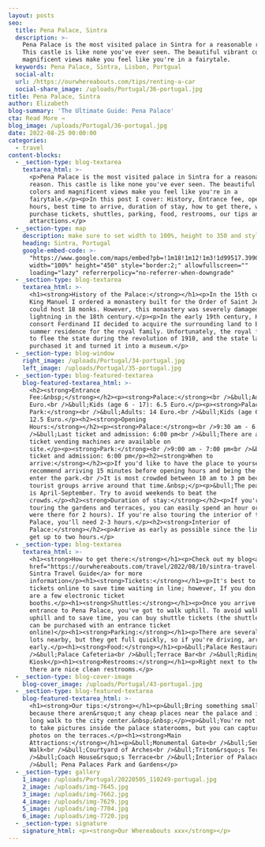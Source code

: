 ```yaml
---
layout: posts
seo:
  title: Pena Palace, Sintra
  description: >-
    Pena Palace is the most visited palace in Sintra for a reasonable reason.
    This castle is like none you've ever seen. The beautiful vibrant colors and
    magnificent views make you feel like you're in a fairytale.
  keywords: Pena Palace, Sintra, Lisbon, Portgual
  social-alt:
  url: /https://ourwhereabouts.com/tips/renting-a-car
  social-share_image: /uploads/Portugal/36-portugal.jpg
title: Pena Palace, Sintra
author: Elizabeth
blog-summary: 'The Ultimate Guide: Pena Palace'
cta: Read More →
blog_image: /uploads/Portugal/36-portugal.jpg
date: 2022-08-25 00:00:00
categories:
  - travel
content-blocks:
  - _section-type: blog-textarea
    textarea_html: >-
      <p>Pena Palace is the most visited palace in Sintra for a reasonable
      reason. This castle is like none you've ever seen. The beautiful vibrant
      colors and magnificent views make you feel like you're in a
      fairytale.</p><p>In this post I cover: History, Entrance fee, opening
      hours, best time to arrive, duration of stay, how to get there, where to
      purchase tickets, shuttles, parking, food, restrooms, our tips and main
      attarctions.</p>
  - _section-type: map
    description: make sure to set width to 100%, height to 350 and style to border 2
    heading: Sintra, Portugal
    google-embed-code: >-
      "https://www.google.com/maps/embed?pb=!1m18!1m12!1m3!1d99517.39902477486!2d-9.467015726379298!3d38.78849764621415!2m3!1f0!2f0!3f0!3m2!1i1024!2i768!4f13.1!3m3!1m2!1s0xd1edac1a7510ee9%3A0x13585cc0b00f573c!2sSintra%2C%20Portugal!5e0!3m2!1sen!2sil!4v1661343345863!5m2!1sen!2sil"
      width="100%" height="450" style="border:2;" allowfullscreen=""
      loading="lazy" referrerpolicy="no-referrer-when-downgrade"
  - _section-type: blog-textarea
    textarea_html: >-
      <h1><strong>History of the Palace:</strong></h1><p>In the 15th century,
      King Manuel I ordered a monastery built for the Order of Saint Jerome that
      could host 18 monks. However, this monastery was severely damaged by
      lightning in the 18th century.</p><p>In the early 19th century, King
      consort Ferdinand II decided to acquire the surrounding land to build a
      summer residence for the royal family. Unfortunately, the royal family had
      to flee the state during the revolution of 1910, and the state later
      purchased it and turned it into a museum.</p>
  - _section-type: blog-window
    right_image: /uploads/Portugal/34-portugal.jpg
    left_image: /uploads/Portugal/35-portugal.jpg
  - _section-type: blog-featured-textarea
    blog-featured-textarea_html: >-
      <h2><strong>Entrance
      Fee:&nbsp;</strong></h2><p><strong>Palace:</strong><br />&bull;Adults: 7.5
      Euro.<br />&bull;Kids (age 6 - 17): 6.5 Euro.</p><p><strong>Palace and
      Park:</strong><br />&bull;Adults: 14 Euro.<br />&bull;Kids (age 6-17):
      12.5 Euro.</p><h2><strong>Opening
      Hours:</strong></h2><p><strong>Palace:</strong><br />9:30 am - 6:30 pm<br
      />&bull;Last ticket and admission: 6:00 pm<br />&bull;There are automatic
      ticket vending machines are available on
      site.</p><p><strong>Park:</strong><br />9:00 am - 7:00 pm<br />&bull;Last
      ticket and admission: 6:00 pm</p><h2><strong>When to
      arrive:</strong></h2><p>If you'd like to have the place to yourselves, we
      recommend arriving 15 minutes before opening hours and being the first to
      enter the park.<br />It is most crowded between 10 am to 3 pm because the
      tourist groups arrive around that time.&nbsp;</p><p>&bull;The peak season
      is April-September. Try to avoid weekends to beat the
      crowds.</p><h2><strong>Duration of stay:</strong></h2><p>If you're just
      touring the gardens and terraces, you can easily spend an hour or two (We
      were there for 2 hours). If you're also touring the interior of the
      Palace, you'll need 2-3 hours.</p><h2><strong>Interior of
      Palace:</strong></h2><p>Arrive as early as possible since the lines can
      get up to two hours.</p>
  - _section-type: blog-textarea
    textarea_html: >-
      <h1><strong>How to get there:</strong></h1><p>Check out my blog<a
      href="https://ourwhereabouts.com/travel/2022/08/10/sintra-travel-guide.html">
      Sintra Travel Guide</a> for more
      information</p><h1><strong>Tickets:</strong></h1><p>It's best to buy
      tickets online to save time waiting in line; however, If you don't, there
      are a few electronic ticket
      booths.</p><h1><strong>Shuttles:</strong></h1><p>Once you arrive at the
      entrance to Pena Palace, you've got to walk uphill. To avoid walking
      uphill and to save time, you can buy shuttle tickets (the shuttle tickets
      can be purchased with an entrance ticket
      online)</p><h1><strong>Parking:</strong></h1><p>There are several parking
      lots nearby, but they get full quickly, so if you're driving, arrive
      early.</p><h1><strong>Food:</strong></h1><p>&bull;Palace Restaurant<br
      />&bull;Palace Cafeteria<br />&bull;Terrace Bar<br />&bull;Riding Ring
      Kiosk</p><h1><strong>Restrooms:</strong></h1><p>Right next to the Palace,
      there are nice clean restrooms.</p>
  - _section-type: blog-cover-image
    blog-cover_image: /uploads/Portugal/43-portugal.jpg
  - _section-type: blog-featured-textarea
    blog-featured-textarea_html: >-
      <h1><strong>Our tips:</strong></h1><p>&bull;Bring something small to eat
      because there aren&rsquo;t any cheap places near the palace and it's a
      long walk to the city center.&nbsp;&nbsp;</p><p>​​&bull;You're not allowed
      to take pictures inside the palace staterooms, but you can capture as many
      photos on the terraces.</p><h1><strong>Main
      Attractions:</strong></h1><p>&bull;Monumental Gate<br />&bull;Sentry
      Walk<br />&bull;Courtyard of Arches<br />&bull;Triton&rsquo;s Terrace<br
      />&bull;Coach House&rsquo;s Terrace<br />&bull;Interior of Palace<br
      />&bull; Pena Palaces Park and Gardens</p>
  - _section-type: gallery
    1_image: /uploads/Portugal/20220505_110249-portugal.jpg
    2_image: /uploads/img-7645.jpg
    3_image: /uploads/img-7662.jpg
    4_image: /uploads/img-7629.jpg
    5_image: /uploads/img-7704.jpg
    6_image: /uploads/img-7720.jpg
  - _section-type: signature
    signature_html: <p><strong>Our Whereabouts xxx</strong></p>
---
```

